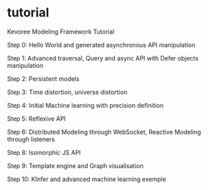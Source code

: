 # tutorial
Kevoree Modeling Framework Tutorial



Step 0: Hello World and generated asynchronous API manipulation

Step 1: Advanced traversal, Query and async API with Defer objects manipulation

Step 2: Persistent models 

Step 3: Time distortion, universe distortion

Step 4: Initial Machine learning with precision definition

Step 5: Reflexive API

Step 6: Distributed Modeling through WebSocket, Reactive Modeling through listeners

Step 8: Isomorphic JS API

Step 9: Template engine and Graph visualisation 

Step 10: KInfer and advanced machine learning exemple